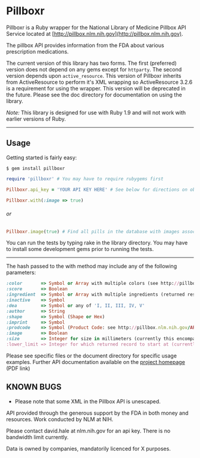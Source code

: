 # Pillboxr

Pillboxr is a Ruby wrapper for the National Library of Medicine Pillbox API Service located at [http://pillbox.nlm.nih.gov](http://pillbox.nlm.nih.gov).

The pillbox API provides information from the FDA about various prescription medications.

The current version of this library has two forms.  The first (preferred) version does not depend on any gems except for `httparty`.  The second version depends upon `active_resource`.  This version of Pillboxr inherits from ActiveResource to perform it's XML wrapping so ActiveResource 3.2.6 is a requirement for using the wrapper. This version will be deprecated in the future. Please see the doc directory for documentation on using the library.

*Note:* This library is designed for use with Ruby 1.9 and will not work with earlier versions of Ruby.

***

## Usage

Getting started is fairly easy:

	$ gem install pillboxr

```ruby
require 'pillboxr' # You may have to require rubygems first

Pillboxr.api_key = 'YOUR API KEY HERE' # See below for directions on obtaining an API key

Pillboxr.with(:image => true)
```

###### or

```ruby
Pillboxr.image(true) # Find all pills in the database with images associated
```

You can run the tests by typing rake in the library directory.  You may have to install some development gems prior to running the tests.

***

The hash passed to the with method may include any of the following parameters:

```ruby
:color       => Symbol or Array with multiple colors (see http://pillbox.nlm.nih.gov/API-documentation.html)
:score       => Boolean
:ingredient  => Symbol or Array with multiple ingredients (returned results include all ingredients)
:inactive    => Symbol
:dea         => Symbol or any of 'I, II, III, IV, V'
:author      => String
:shape       => Symbol (Shape or Hex)
:imprint     => Symbol
:prodcode    => Symbol (Product Code: see http://pillbox.nlm.nih.gov/API-documentation.html)
:image       => Boolean
:size        => Integer for size in millimeters (currently this encompasses a range of +/- 2 mm)
:lower_limit => Integer for which returned record to start at (currently non-functional)
```

Please see specific files or the document directory for specific usage examples. Further API documentation available on the  [project homepage](http://pillbox.nlm.nih.gov/NLM_Pillbox_API_documentation_v2_2011.09.27.pdf) (PDF link)

## KNOWN BUGS

* Please note that some XML in the Pillbox API is unescaped.

API provided through the generous support by the FDA in both money and resources. Work conducted by NLM at NIH.

Please contact david.hale at nlm.nih.gov for an api key. There is no bandwidth limit currently.

Data is owned by companies, mandatorily licenced for X purposes.